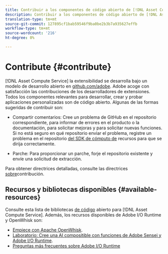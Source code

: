 ```yaml
---
title: Contribuir a los componentes de código abierto de [!DNL Asset Compute Service].
description: Contribuir a los componentes de código abierto de [!DNL Asset Compute Service].
translation-type: tm+mt
source-git-commit: 127895cf1bab59546f9ba0be2b3b7a935627effb
workflow-type: tm+mt
source-wordcount: '216'
ht-degree: 0%

---
```



# Contribute {#contribute}

[!DNL Asset Compute Service] la extensibilidad se desarrolla bajo un modelo de desarrollo abierto en [github.com/adobe](https://github.com/adobe). Adobe acoge con satisfacción las contribuciones de los desarrolladores de extensiones. Todos los componentes relevantes para desarrollar, crear y probar aplicaciones personalizadas son de código abierto. Algunas de las formas sugeridas de contribuir son:

* Compartir comentarios: Cree un problema de GitHub en el repositorio correspondiente, para informar de errores en el producto o la documentación, para solicitar mejoras y para solicitar nuevas funciones. Si no está seguro en qué repositorio enviar el problema, registre un problema en el repositorio [del SDK de cómputo de](https://github.com/adobe/asset-compute-sdk) recursos para que se dirija correctamente.

* Parche: Para proporcionar un parche, forje el repositorio existente y envíe una solicitud de extracción.

Para obtener directrices detalladas, consulte las directrices [sobre](https://github.com/adobe/asset-compute-sdk/blob/master/.github/CONTRIBUTING.md)contribución.

## Recursos y bibliotecas disponibles {#available-resources}

Consulte esta lista de bibliotecas [de código](https://github.com/adobe/asset-compute-sdk#available-resources-and-libraries) abierto para [!DNL Asset Compute Service]. Además, los recursos disponibles de Adobe I/O Runtime y OpenWhisk son:

* [Empiece con Apache OpenWhisk](https://github.com/apache/incubator-openwhisk/tree/master/docs#getting-started-with-openwhisk).
* [Laboratorio: Cree una AI compositible con funciones de Adobe Sensei y Adobe I/O Runtime](https://opensource.adobe.com/adobe-sensei-ai-functions/index.html).
* [Preguntas más frecuentes sobre Adobe I/O Runtime](https://www.adobe.io/apis/experienceplatform/runtime/docs.html#!adobedocs/adobeio-runtime/master/resources/faq.md)

<!-- **TBD** for post-release:
* Link to Firefly open-source components.
* Issues in `aio` can be reported in Firefly repos.
* Issues in asset-compute-sdk or devtool goes into the relevant repos from Nui.
-->
